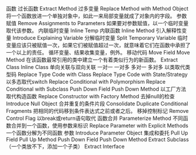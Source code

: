 函数
	过长函数
		Extract Method
	过多变量
		Replace Method with Method Object
		将一个函数放进一个单独对象中，如此一来局部变量就成了对象内的字段。
	参数赋值
		Remove Assignments to Parameters
		如果要对参数赋值，以一个临时变量取代该参数。
	内联临时变量
		Inline Temp
	内联函数
		Inline Method
	引入解释性变量
		Introduce Explaining Variable
	分解临时变量
		Split Temporary Variable
		临时变量应该只被赋值一次，如果它们被赋值超过一次，就意味着它们在函数中承担了一个以上的责任。
		循环变量、结果收集变量，例外。
	移动代码
		Move Field
		Move Method
		     在该函数最常引用的类中建立一个有着类似行为的新函数。
		Extract Class
		Inline Class
	单向关联与双向关联
		一对一
		一对多
		多对一
		多对多
	以类取代类型码
		Replace Type Code with Class
		Replace Type Code with State/Strategy
	以多态取代switch
		Replace Conditional with Polymorphism
		Replace Conditional with Subclass
			Push Down Field
			Push Down Method
	以工厂方法取代构造函数
		Replace Constructor with Factory Method
	去掉null的检查
		Introduce Null Object
	合并重复的条件片段
		Consolidate Duplicate Conditional Fragments
		把相同的代码移到条件表达式之前或者之后。
	移掉控制标记
		Remove Control Flag
		以break或return语句取代
	函数合并
		Parameterize Method
			 不同函数合并到一个函数，使用参数来标识
		Replace Parameter with Explicit Methods
			一个函数分解为不同函数
	参数
		Introduce Parameter Object
	集成和委托
		Pull Up Field
		Pull Up Method
		Push Down Field
		Push Down Method
		Extract Subclass（一个类放不下，添加一个子类）
		Extract Interface
		